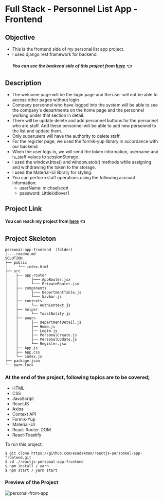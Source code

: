 # Full Stack - Personnel List App - Frontend

## Objective

- This is the frontend side of my personal list app project.
- I used django rest framework for backend.
  ##### You can see the backend side of this project from [here](https://github.com/esadakman/django-personnel-app-backend) 👈

## Description

- The welcome page will be the login page and the user will not be able to access other pages without login
- Company personnel who have logged into the system will be able to see the company's departments on the home page and the personnel working under that section in detail.
- There will be update delete and add personnel buttons for the personnel who are staff. And these personnel will be able to add new personnel to the list and update them.
- Only superusers will have the authority to delete staff.
- For the register page, we used the formik-yup library in accordance with our backend.
- When the user logs in, we will send the token information, username and is_staff values to sessionStorage.
- I used the window.btoa() and window.atob() methods while assigning and withdrawing the token to the storage.
- I used the Material-Ui library for styling.
- You can perform staff operations using the following account information:
  - userName: michaelscott
  - password: Littlekidlover1

## Project Link

#### You can reach my project from [here](https://fullstack-personnel-app.netlify.app/) 👈

## Project Skeleton

```
personal-app-frontend  (folder)
|----readme.md
SOLUTION
├── public
│     └── index.html
├── src
│    ├── app-router
│    │      │─── AppRouter.jsx
│    │      └─── PrivateRouter.jsx
│    ├── components
│    │      │─── DepartmentTable.js
│    │      └─── Navbar.js
│    ├── contexts
│    │      └── AuthContext.js
│    ├── helper
│    │      └── ToastNotify.js
│    ├── pages
│    │      │── DepartmentDetail.js
│    │      │── Home.js
│    │      │── Login.js
│    │      │── PersonalCreate.js
│    │      │── PersonalUpdate.js
│    │      └── Register.jsx
│    ├── App.js
│    ├── App.css
│    └── index.js
├── package.json
└── yarn.lock
```

### At the end of the project, following topics are to be covered;

- HTML
- CSS
- JavaScript
- ReactJS
- Axios
- Context API
- Formik-Yup
- Material-UI
- React-Router-DOM
- React-Toastify

To run this project;

```
$ git clone https://github.com/esadakman/reactjs-personnel-app-frontend.git
$ cd ./reactjs-personal-app-frontend
$ npm install / yarn
$ npm start / yarn start
```

### Preview of the Project

![personal-front-app](https://user-images.githubusercontent.com/98649983/196004677-81a32ccf-b45c-497a-87fd-1d9a864fcf0c.gif)
